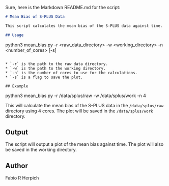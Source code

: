 Sure, here is the Markdown README.md for the script:

```markdown
# Mean Bias of S-PLUS Data

This script calculates the mean bias of the S-PLUS data against time.

## Usage

```
python3 mean_bias.py -r <raw_data_directory> -w <working_directory> -n <number_of_cores> [-s]
```

* `-r` is the path to the raw data directory.
* `-w` is the path to the working directory.
* `-n` is the number of cores to use for the calculations.
* `-s` is a flag to save the plot.

## Example

```
python3 mean_bias.py -r /data/splus/raw -w /data/splus/work -n 4


This will calculate the mean bias of the S-PLUS data in the `/data/splus/raw` directory using 4 cores. The plot will be saved in the `/data/splus/work` directory.

## Output

The script will output a plot of the mean bias against time. The plot will also be saved in the working directory.

## Author

Fabio R Herpich
